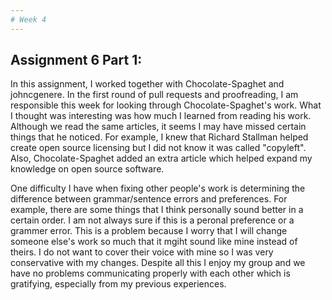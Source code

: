 ```yaml
---
# Week 4
---
```

## Assignment 6 Part 1: 

 In this assignment, I worked together with Chocolate-Spaghet and johncgenere. In the first round of pull requests and proofreading, I am responsible this week for looking through Chocolate-Spaghet's work. What I thought was interesting was how much I learned from reading his work. Although we read the same articles, it seems I may have missed certain things that he noticed. For example, I knew that Richard Stallman helped  create open source licensing but I did not know it was called "copyleft". Also, Chocolate-Spaghet added an extra article which helped expand my knowledge on open source software. 
 
One difficulty I have when fixing other people's work is determining the difference between grammar/sentence errors and preferences. For example, there are some things that I think personally sound better in a certain order.  I am not always sure if this is a peronal preference or a grammer error. This is a problem because I worry that I will change someone else's work so much that it mgiht sound like mine instead of theirs. I do not want to cover their voice with mine so I was very conservative with my changes. Despite all this I enjoy my group and we have no problems communicating properly with each other which is gratifying, especially from my previous experiences. 
